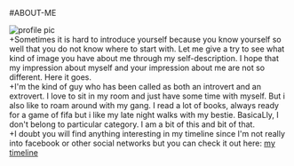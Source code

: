 #ABOUT-ME

![profile pic](https://dyn.web.whatsapp.com/pp?e=https%3A%2F%2Fpps.whatsapp.net%2Fv%2Ft61.11540-24%2F30819199_367709447069551_8968344532450017280_n.jpg%3Foe%3D5AF83FFB%26oh%3Dc8cb306f628ecb32addabe91c198f493&t=l&u=919962824394%40c.us&i=1524683566)  
+Sometimes it is hard to introduce yourself because you know yourself so well that you do not know where to start with. Let me give a try to see what kind of image you have about me through my self-description. I hope that my impression about myself and your impression about me are not so different. Here it goes.  
+I'm the kind of guy who has been called as both an introvert and an extrovert. I love to sit in my room and just have some time with myself. But i also like to roam around with my gang. I read a lot of books, always ready for a game of fifa but i like my late night walks with my bestie. BasicaLly, I don't belong to particular category. I am a bit of this and bit of that.    
+I doubt you will find anything interesting in my timeline since I'm not really into facebook or other social networks but you can check it out here: [my timeline](https://www.facebook.com/profile.php?id=100010478928366)
